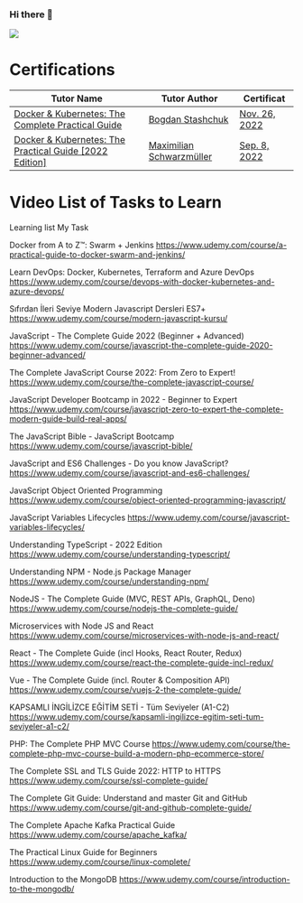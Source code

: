 ### Hi there 👋

![](https://github-readme-stats.vercel.app/api?username=rasimaghayev&theme=blueberry&show_icons=true)


# Certifications
Tutor Name | Tutor Author | Certificat
--- | --- | ---
[Docker & Kubernetes: The Complete Practical Guide](https://www.udemy.com/course/docker-kubernetes-the-practical-guide/) | [Bogdan Stashchuk](https://www.udemy.com/user/bogdanstashchuk/) | [Nov. 26, 2022](https://www.udemy.com/certificate/UC-41c831b2-3211-47bc-86d6-4a51cecbc191/)
[Docker & Kubernetes: The Practical Guide [2022 Edition]](https://www.udemy.com/course/docker-kubernetes-the-practical-guide/) | [Maximilian Schwarzmüller](https://www.udemy.com/user/maximilian-schwarzmuller/) | [Sep. 8, 2022](https://www.udemy.com/certificate/UC-18689b01-2be8-46cf-bced-3164a368035a/)

# Video List of Tasks to Learn

Learning list My Task 

Docker from A to Z™: Swarm + Jenkins
https://www.udemy.com/course/a-practical-guide-to-docker-swarm-and-jenkins/

Learn DevOps: Docker, Kubernetes, Terraform and Azure DevOps
https://www.udemy.com/course/devops-with-docker-kubernetes-and-azure-devops/

Sıfırdan İleri Seviye Modern Javascript Dersleri ES7+
https://www.udemy.com/course/modern-javascript-kursu/

JavaScript - The Complete Guide 2022 (Beginner + Advanced)
https://www.udemy.com/course/javascript-the-complete-guide-2020-beginner-advanced/

The Complete JavaScript Course 2022: From Zero to Expert!
https://www.udemy.com/course/the-complete-javascript-course/

JavaScript Developer Bootcamp in 2022 - Beginner to Expert
https://www.udemy.com/course/javascript-zero-to-expert-the-complete-modern-guide-build-real-apps/

The JavaScript Bible - JavaScript Bootcamp
https://www.udemy.com/course/javascript-bible/

JavaScript and ES6 Challenges - Do you know JavaScript?
https://www.udemy.com/course/javascript-and-es6-challenges/

JavaScript Object Oriented Programming
https://www.udemy.com/course/object-oriented-programming-javascript/

JavaScript Variables Lifecycles
https://www.udemy.com/course/javascript-variables-lifecycles/

Understanding TypeScript - 2022 Edition
https://www.udemy.com/course/understanding-typescript/

Understanding NPM - Node.js Package Manager
https://www.udemy.com/course/understanding-npm/

NodeJS - The Complete Guide (MVC, REST APIs, GraphQL, Deno)
https://www.udemy.com/course/nodejs-the-complete-guide/

Microservices with Node JS and React
https://www.udemy.com/course/microservices-with-node-js-and-react/

React - The Complete Guide (incl Hooks, React Router, Redux)
https://www.udemy.com/course/react-the-complete-guide-incl-redux/

Vue - The Complete Guide (incl. Router & Composition API)
https://www.udemy.com/course/vuejs-2-the-complete-guide/


KAPSAMLI İNGİLİZCE EĞİTİM SETİ - Tüm Seviyeler (A1-C2)
https://www.udemy.com/course/kapsamli-ingilizce-egitim-seti-tum-seviyeler-a1-c2/

PHP: The Complete PHP MVC Course
https://www.udemy.com/course/the-complete-php-mvc-course-build-a-modern-php-ecommerce-store/

The Complete SSL and TLS Guide 2022: HTTP to HTTPS
https://www.udemy.com/course/ssl-complete-guide/

The Complete Git Guide: Understand and master Git and GitHub
https://www.udemy.com/course/git-and-github-complete-guide/

The Complete Apache Kafka Practical Guide
https://www.udemy.com/course/apache_kafka/


The Practical Linux Guide for Beginners
https://www.udemy.com/course/linux-complete/

Introduction to the MongoDB
https://www.udemy.com/course/introduction-to-the-mongodb/
